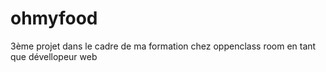 # ohmyfood
3ème projet dans le cadre de ma formation chez oppenclass room en tant que dévellopeur web

